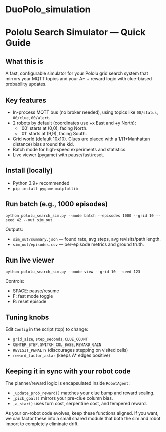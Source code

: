 # DuoPolo_simulation

Pololu Search Simulator — Quick Guide
=====================================

What this is
------------
A fast, configurable simulator for your Pololu grid search system that mirrors your MQTT topics and your A* + reward logic with clue-biased probability updates.

Key features
------------
- In-process MQTT bus (no broker needed), using topics like `00/status`, `00/clue`, `00/alert`.
- 2 robots by default (coordinates use +x East and +y North):
  - '00' starts at (0,0), facing North.
  - '01' starts at (9,9), facing South.
- Grid world (default 10x10). Clues are placed with a 1/(1+Manhattan distance) bias around the kid.
- Batch mode for high-speed experiments and statistics.
- Live viewer (pygame) with pause/fast/reset.

Install (locally)
-----------------
- Python 3.9+ recommended
- `pip install pygame matplotlib`

Run batch (e.g., 1000 episodes)
-------------------------------
    python pololu_search_sim.py --mode batch --episodes 1000 --grid 10 --seed 42 --out sim_out

Outputs:
- `sim_out/summary.json` — found rate, avg steps, avg revisits/path length.
- `sim_out/episodes.csv` — per-episode metrics and ground truth.

Run live viewer
---------------
    python pololu_search_sim.py --mode view --grid 10 --seed 123

Controls:
- SPACE: pause/resume
- F:     fast mode toggle
- R:     reset episode

Tuning knobs
------------
Edit `Config` in the script (top) to change:
- `grid_size`, `step_seconds`, `CLUE_COUNT`
- `CENTER_STEP`, `SWITCH_COL_BASE`, `REWARD_GAIN`
- `REVISIT_PENALTY` (discourages stepping on visited cells)
- `reward_factor_astar` (keeps A* edges positive)

Keeping it in sync with your robot code
---------------------------------------
The planner/reward logic is encapsulated inside `RobotAgent`:
- `_update_prob_reward()` matches your clue bump and reward scaling.
- `_pick_goal()` mirrors your pre-clue column bias.
- `_a_star()` uses turn cost, serpentine cost, and tempered reward.

As your on-robot code evolves, keep these functions aligned. If you want, we can factor these into a small shared module that both the sim and robot import to completely eliminate drift.
